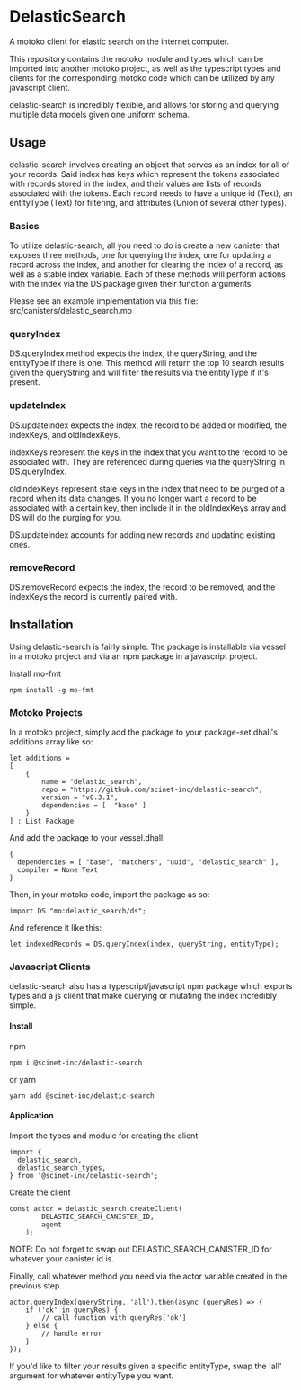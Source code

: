 # DelasticSearch

A motoko client for elastic search on the internet computer.

This repository contains the motoko module and types which can be imported into another motoko project, as well as the typescript types and clients for the corresponding motoko code which can be utilized by any javascript client.

delastic-search is incredibly flexible, and allows for storing and querying multiple data models given one uniform schema.

## Usage

delastic-search involves creating an object that serves as an index for all of your records. Said index has keys which represent the tokens associated with records stored in the index, and their values are lists of records associated with the tokens. Each record needs to have a unique id (Text), an entityType (Text) for filtering, and attributes (Union of several other types).

### Basics

To utilize delastic-search, all you need to do is create a new canister that exposes three methods, one for querying the index, one for updating a record across the index, and another for clearing the index of a record, as well as a stable index variable. Each of these methods will perform actions with the index via the DS package given their function arguments.

Please see an example implementation via this file: src/canisters/delastic_search.mo

### queryIndex

DS.queryIndex method expects the index, the queryString, and the entityType if there is one. This method will return the top 10 search results given the queryString and will filter the results via the entityType if it's present.

### updateIndex

DS.updateIndex expects the index, the record to be added or modified, the indexKeys, and oldIndexKeys.

indexKeys represent the keys in the index that you want to the record to be associated with. They are referenced during queries via the queryString in DS.queryIndex.

oldIndexKeys represent stale keys in the index that need to be purged of a record when its data changes. If you no longer want a record to be associated with a certain key, then include it in the oldIndexKeys array and DS will do the purging for you.

DS.updateIndex accounts for adding new records and updating existing ones.

### removeRecord

DS.removeRecord expects the index, the record to be removed, and the indexKeys the record is currently paired with.

## Installation

Using delastic-search is fairly simple. The package is installable via vessel in a motoko project and via an npm package in a javascript project.

Install mo-fmt

`npm install -g mo-fmt`

### Motoko Projects

In a motoko project, simply add the package to your package-set.dhall's additions array like so:

```
let additions =
[
	{
		name = "delastic_search",
		repo = "https://github.com/scinet-inc/delastic-search",
		version = "v0.3.1",
		dependencies = [  "base" ]
	}
] : List Package
```

And add the package to your vessel.dhall:

```
{
  dependencies = [ "base", "matchers", "uuid", "delastic_search" ],
  compiler = None Text
}
```

Then, in your motoko code, import the package as so:

```
import DS "mo:delastic_search/ds";
```

And reference it like this:

```
let indexedRecords = DS.queryIndex(index, queryString, entityType);
```

### Javascript Clients

delastic-search also has a typescript/javascript npm package which exports types and a js client that make querying or mutating the index incredibly simple.

#### Install

npm

```
npm i @scinet-inc/delastic-search
```

or yarn

```
yarn add @scinet-inc/delastic-search
```

#### Application

Import the types and module for creating the client

```
import {
  delastic_search,
  delastic_search_types,
} from '@scinet-inc/delastic-search';
```

Create the client

```
const actor = delastic_search.createClient(
		DELASTIC_SEARCH_CANISTER_ID,
		agent
	);
```

NOTE: Do not forget to swap out DELASTIC_SEARCH_CANISTER_ID for whatever your canister id is.

Finally, call whatever method you need via the actor variable created in the previous step.

```
actor.queryIndex(queryString, 'all').then(async (queryRes) => {
	if ('ok' in queryRes) {
		// call function with queryRes['ok']
	} else {
		// handle error
	}
});
```

If you'd like to filter your results given a specific entityType, swap the 'all' argument for whatever entityType you want.
